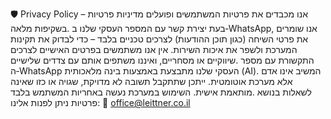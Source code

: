 🛡️ Privacy Policy – מדיניות פרטיות
‎אנו מכבדים את פרטיות המשתמשים ופועלים בשקיפות מלאה.
‎בעת יצירת קשר עם המספר העסקי שלנו ב‑WhatsApp, אנו שומרים את פרטי השיחה (כגון תוכן ההודעות) לצרכים טכניים בלבד – כדי לבדוק את תקינות המערכת ולשפר את איכות השירות. אין אנו משתמשים בפרטים האישיים לצרכים שיווקיים או מסחריים, ואיננו משתפים אותם עם צדדים שלישיים.
‎התקשורת עם מספר ה‑WhatsApp העסקי שלנו מתבצעת באמצעות בינה מלאכותית (AI). המשיב אינו אדם אלא מערכת אוטומטית. ייתכן שתתקבל תשובה לא מדויקת, שגויה או כזו שאינה מותאמת אישית. השימוש במערכת נעשה באחריות המשתמש בלבד.
‎לשאלות בנושא פרטיות ניתן לפנות אלינו: 📧 office@leittner.co.il
